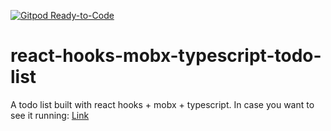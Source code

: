 [![Gitpod Ready-to-Code](https://img.shields.io/badge/Gitpod-Ready--to--Code-blue?logo=gitpod)](https://gitpod.io/#https://github.com/jpmtrabbold/react-hooks-mobx-typescript-todo-list) 

# react-hooks-mobx-typescript-todo-list
A todo list built with react hooks + mobx + typescript. In case you want to see it running: [Link](https://jpmtrabbold.github.io/react-hooks-mobx-typescript-todo-list)
